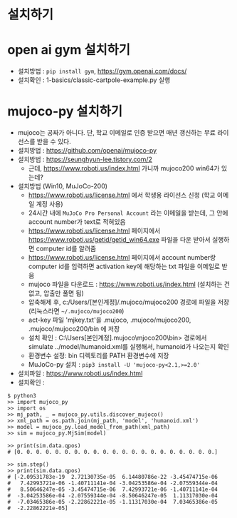 # 설치하기

# open ai gym 설치하기

* 설치방법 : `pip install gym`, https://gym.openai.com/docs/
* 설치확인 : 1-basics/classic-cartpole-example.py 실행

# mujoco-py 설치하기

* mujoco는 공짜가 아니다. 단, 학교 이메일로 인증 받으면 매년 갱신하는 무료 라이선스를 받을 수 있다.
* 설치방법 : https://github.com/openai/mujoco-py
* 설치방법 : https://seunghyun-lee.tistory.com/2
  * 근데, https://www.roboti.us/index.html 가니까 mujoco200 win64가 있는데?
* 설치방법 (Win10, MuJoCo-200)
  * https://www.roboti.us/license.html 에서 학생용 라이선스 신청 (학교 이메일 계정 사용)
  * 24시간 내에 `MuJoCo Pro Personal Account` 라는 이메일을 받는데, 그 안에 account number가 text로 적혀있음
  * https://www.roboti.us/license.html 페이지에서 https://www.roboti.us/getid/getid_win64.exe 파일을 다운 받아서 실행하면 computer id를 알려줌
  * https://www.roboti.us/license.html 페이지에서 account number랑 computer id를 입력하면 activation key에 해당하는 txt 파일을 이메일로 받음
  * mujoco 파일을 다운로드 : https://www.roboti.us/index.html (설치하는 건 없고, 압출만 풀면 됨)
  * 압축해제 후, c:/Users/[본인계정]/.mujoco/mujoco200 경로에 파일을 저장 (리눅스라면 `~/.mujoco/mujoco200`)
  * act-key 파일 'mjkey.txt'을 .mujoco, .mujoco/mujoco200, .mujoco/mujoco200/bin 에 저장
  * 설치 확인 : C:\Users\[본인계정]\.mujoco\mjoco200\bin> 경로에서 simulate ../model/humanoid.xml를 실행해서, humanoid가 나오는지 확인
  * 환경변수 설정: bin 디렉토리를 PATH 환경변수에 저장
  * MuJoCo-py 설치 : `pip3 install -U 'mujoco-py<2.1,>=2.0'`
* 설치파일 : https://www.roboti.us/index.html
* 설치확인 : 
```
$ python3
>> import mujoco_py
>> import os
>> mj_path, _ = mujoco_py.utils.discover_mujoco()
>> xml_path = os.path.join(mj_path, 'model', 'humanoid.xml')
>> model = mujoco_py.load_model_from_path(xml_path)
>> sim = mujoco_py.MjSim(model)

>> print(sim.data.qpos)
# [0. 0. 0. 0. 0. 0. 0. 0. 0. 0. 0. 0. 0. 0. 0. 0. 0. 0. 0. 0. 0.]

>> sim.step()
>> print(sim.data.qpos)
# [-2.09531783e-19  2.72130735e-05  6.14480786e-22 -3.45474715e-06
#   7.42993721e-06 -1.40711141e-04 -3.04253586e-04 -2.07559344e-04
#   8.50646247e-05 -3.45474715e-06  7.42993721e-06 -1.40711141e-04
#  -3.04253586e-04 -2.07559344e-04 -8.50646247e-05  1.11317030e-04
#  -7.03465386e-05 -2.22862221e-05 -1.11317030e-04  7.03465386e-05
#  -2.22862221e-05]
```

